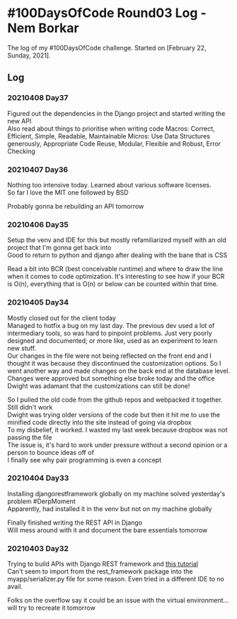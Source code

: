 # #100DaysOfCode Round03 Log - Nem Borkar

The log of my #100DaysOfCode challenge. Started on [February 22, Sunday, 2021].

## Log

### 20210408 Day37

Figured out the dependencies in the Django project and started writing the new API  
Also read about things to prioritise when writing code
Macros: Correct, Efficient, Simple, Readable, Maintainable
Micros: Use Data Structures generously, Appropriate Code Reuse, Modular, Flexible and Robust, Error Checking

### 20210407 Day36

Nothing too intensive today. Learned about various software licenses.  
So far I love the MIT one followed by BSD  

Probably gonna be rebuilding an API tomorrow  

### 20210406 Day35

Setup the venv and IDE for this but mostly refamiliarized myself with an old project that I'm gonna get back into  
Good to return to python and django after dealing with the bane that is CSS  

Read a bit into BCR (best conceivable runtime) and where to draw the line when it comes to code optimization. It's interesting to see how if your BCR is O(n), everything that is O(n) or below can be counted within that time.
 
### 20210405 Day34

Mostly closed out for the client today  
Managed to hotfix a bug on my last day. The previous dev used a lot of intermediary tools, so was hard to pinpoint problems. Just very poorly designed and documented; or more like, used as an experiment to learn new stuff.  
Our changes in the file were not being reflected on the front end and I thought it was because they discontinued the customization options. So I went another way and made changes on the back end at the database level. Changes were approved but something else broke today and the office Dwight was adamant that the customizations can still be done!  

So I pulled the old code from the github repos and webpacked it together. Still didn't work  
Dwight was trying older versions of the code but then it hit me to use the minified code directly into the site instead of going via dropbox  
To my disbelief, it worked. I wasted my last week because dropbox was not passing the file  
The issue is, it's hard to work under pressure without a second opinion or a person to bounce ideas off of  
I finally see why pair programming is even a concept  

### 20210404 Day33

Installing djangorestframework globally on my machine solved yesterday's problem #DerpMoment  
Apparently, had installed it in the venv but not on my machine globally  

Finally finished writing the REST API in Django  
Will mess around with it and document the bare essentials tomorrow  


### 20210403 Day32

Trying to build APIs with Django REST framework and [this tutorial](https://medium.com/swlh/build-your-first-rest-api-with-django-rest-framework-e394e39a482c)  
Can't seem to import from the rest_framework package into the myapp/serializer.py file for some reason. Even tried in a different IDE to no avail.  

Folks on the overflow say it could be an issue with the virtual environment... will try to recreate it tomorrow  
